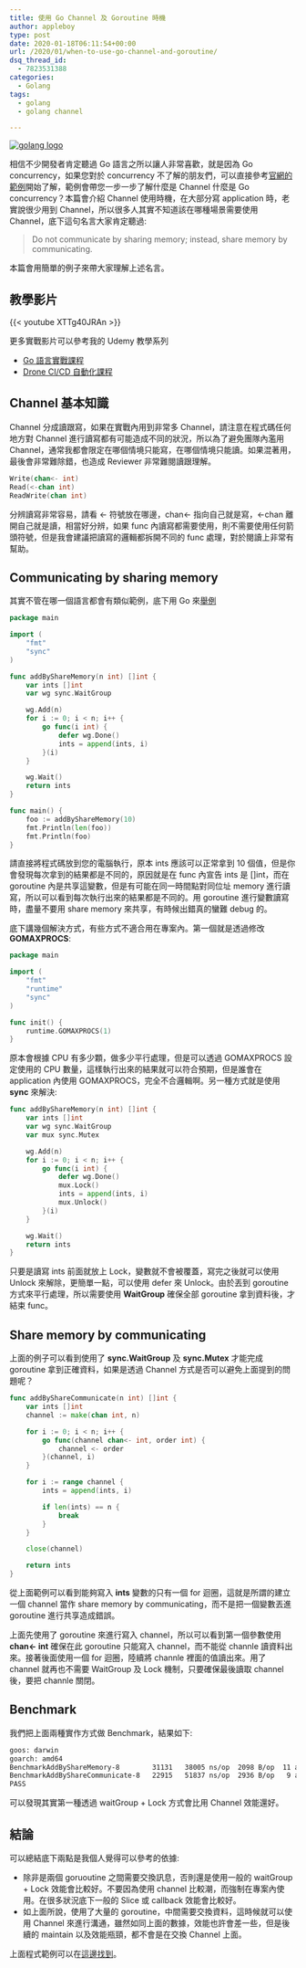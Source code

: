 ```yaml
---
title: 使用 Go Channel 及 Goroutine 時機
author: appleboy
type: post
date: 2020-01-18T06:11:54+00:00
url: /2020/01/when-to-use-go-channel-and-goroutine/
dsq_thread_id:
  - 7823531388
categories:
  - Golang
tags:
  - golang
  - golang channel

---
```

[![golang logo][1]][1]

相信不少開發者肯定聽過 Go 語言之所以讓人非常喜歡，就是因為 Go concurrency，如果您對於 concurrency 不了解的朋友們，可以直接參考[官網的範例][2]開始了解，範例會帶您一步一步了解什麼是 Channel 什麼是 Go concurrency？本篇會介紹 Channel 使用時機，在大部分寫 application 時，老實說很少用到 Channel，所以很多人其實不知道該在哪種場景需要使用 Channel，底下這句名言大家肯定聽過:

> Do not communicate by sharing memory; instead, share memory by communicating.

本篇會用簡單的例子來帶大家理解上述名言。

<!--more-->

## 教學影片

{{< youtube XTTg40JRAn >}}

更多實戰影片可以參考我的 Udemy 教學系列

  * [Go 語言實戰課程][3]
  * [Drone CI/CD 自動化課程][4]

## Channel 基本知識

Channel 分成讀跟寫，如果在實戰內用到非常多 Channel，請注意在程式碼任何地方對 Channel 進行讀寫都有可能造成不同的狀況，所以為了避免團隊內濫用 Channel，通常我都會限定在哪個情境只能寫，在哪個情境只能讀。如果混著用，最後會非常難除錯，也造成 Reviewer 非常難閱讀跟理解。

```go
Write(chan<- int)
Read(<-chan int)
ReadWrite(chan int)
```

分辨讀寫非常容易，請看 <- 符號放在哪邊，chan<- 指向自己就是寫，<-chan 離開自己就是讀，相當好分辨，如果 func 內讀寫都需要使用，則不需要使用任何箭頭符號，但是我會建議把讀寫的邏輯都拆開不同的 func 處理，對於閱讀上非常有幫助。

## Communicating by sharing memory

其實不管在哪一個語言都會有類似範例，底下用 Go 來[舉例][5]

```go
package main

import (
    "fmt"
    "sync"
)

func addByShareMemory(n int) []int {
    var ints []int
    var wg sync.WaitGroup

    wg.Add(n)
    for i := 0; i < n; i++ {
        go func(i int) {
            defer wg.Done()
            ints = append(ints, i)
        }(i)
    }

    wg.Wait()
    return ints
}

func main() {
    foo := addByShareMemory(10)
    fmt.Println(len(foo))
    fmt.Println(foo)
}
```

請直接將程式碼放到您的電腦執行，原本 ints 應該可以正常拿到 10 個值，但是你會發現每次拿到的結果都是不同的，原因就是在 func 內宣告 ints 是 []int，而在 goroutine 內是共享這變數，但是有可能在同一時間點對同位址 memory 進行讀寫，所以可以看到每次執行出來的結果都是不同的。用 goroutine 進行變數讀寫時，盡量不要用 share memory 來共享，有時候出錯真的蠻難 debug 的。

底下講幾個解決方式，有些方式不適合用在專案內。第一個就是透過修改 **GOMAXPROCS**:

```go
package main

import (
    "fmt"
    "runtime"
    "sync"
)

func init() {
    runtime.GOMAXPROCS(1)
}

```

原本會根據 CPU 有多少顆，做多少平行處理，但是可以透過 GOMAXPROCS 設定使用的 CPU 數量，這樣執行出來的結果就可以符合預期，但是誰會在 application 內使用 GOMAXPROCS，完全不合邏輯啊。另一種方式就是使用 **sync** 來解決:

```go
func addByShareMemory(n int) []int {
    var ints []int
    var wg sync.WaitGroup
    var mux sync.Mutex

    wg.Add(n)
    for i := 0; i < n; i++ {
        go func(i int) {
            defer wg.Done()
            mux.Lock()
            ints = append(ints, i)
            mux.Unlock()
        }(i)
    }

    wg.Wait()
    return ints
}
```

只要是讀寫 ints 前面就放上 Lock，變數就不會被覆蓋，寫完之後就可以使用 Unlock 來解除，更簡單一點，可以使用 defer 來 Unlock。由於丟到 goroutine 方式來平行處理，所以需要使用 **WaitGroup** 確保全部 goroutine 拿到資料後，才結束 func。

## Share memory by communicating

上面的例子可以看到使用了 **sync.WaitGroup** 及 **sync.Mutex** 才能完成 goroutine 拿到正確資料，如果是透過 Channel 方式是否可以避免上面提到的問題呢？

```go
func addByShareCommunicate(n int) []int {
    var ints []int
    channel := make(chan int, n)

    for i := 0; i < n; i++ {
        go func(channel chan<- int, order int) {
            channel <- order
        }(channel, i)
    }

    for i := range channel {
        ints = append(ints, i)

        if len(ints) == n {
            break
        }
    }

    close(channel)

    return ints
}
```

從上面範例可以看到能夠寫入 **ints** 變數的只有一個 for 迴圈，這就是所謂的建立一個 channel 當作 share memory by communicating，而不是把一個變數丟進 goroutine 進行共享造成錯誤。

上面先使用了 goroutine 來進行寫入 channel，所以可以看到第一個參數使用 **chan<- int** 確保在此 goroutine 只能寫入 channel，而不能從 channle 讀資料出來。接著後面使用一個 for 迴圈，陸續將 channle 裡面的值讀出來。用了 channel 就再也不需要 WaitGroup 及 Lock 機制，只要確保最後讀取 channel 後，要把 channle 關閉。

## Benchmark

我們把上面兩種實作方式做 Benchmark，結果如下:

```bash
goos: darwin
goarch: amd64
BenchmarkAddByShareMemory-8        31131   38005 ns/op  2098 B/op  11 allocs/op
BenchmarkAddByShareCommunicate-8   22915   51837 ns/op  2936 B/op   9 allocs/op
PASS
```

可以發現其實第一種透過 waitGroup + Lock 方式會比用 Channel 效能還好。

## 結論

可以總結底下兩點是我個人覺得可以參考的依據:

  * 除非是兩個 goruoutine 之間需要交換訊息，否則還是使用一般的 waitGroup + Lock 效能會比較好。不要因為使用 channel 比較潮，而強制在專案內使用。在很多狀況底下一般的 Slice 或 callback 效能會比較好。
  * 如上面所說，使用了大量的 goroutine，中間需要交換資料，這時候就可以使用 Channel 來進行溝通，雖然如同上面的數據，效能也許會差一些，但是後續的 maintain 以及效能瓶頸，都不會是在交換 Channel 上面。

上面程式範例可以在[這邊找到][6]。

 [1]: https://lh3.googleusercontent.com/jsocHCR9A9yEfDVUTrU0m42_aHhTEVDGW5p5PsQSx7GSlkt3gLjohfXH3S7P7p982332ruU_e-EtW0LwmiuZjvN65VIcyME-zE35C6EM0IV1nqY6KoNw3dwW2djjid3F-T5YgnJothA=w1920-h1080 "golang logo"
 [2]: https://tour.golang.org/concurrency/1
 [3]: https://www.udemy.com/course/golang-fight/?couponCode=202001
 [4]: https://www.udemy.com/devops-oneday/?couponCode=202001
 [5]: https://play.golang.org/p/GhFGWgq1YOa
 [6]: https://github.com/go-training/training/tree/master/example33-share-memory-by-communicating "這邊找到"
